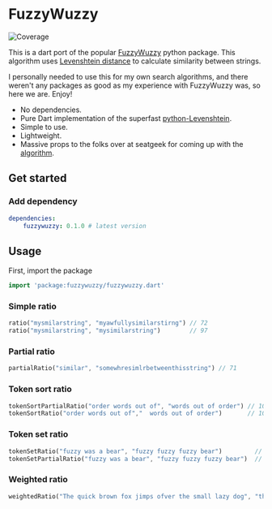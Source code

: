 # FuzzyWuzzy

![Coverage](https://raw.githubusercontent.com/{sphericalkat}/{dart-fuzzywuzzy}/master/coverage_badge.svg?sanitize=true)

This is a dart port of the popular [FuzzyWuzzy](https://github.com/seatgeek/fuzzywuzzy) python package. This algorithm uses [Levenshtein distance](https://en.wikipedia.org/wiki/Levenshtein_distance) to calculate similarity between strings.

I personally needed to use this for my own search algorithms, and there weren't any packages as good as my experience with FuzzyWuzzy was, so here we are. Enjoy!

- No dependencies.
- Pure Dart implementation of the superfast [python-Levenshtein](https://github.com/ztane/python-Levenshtein/).
- Simple to use.
- Lightweight.
- Massive props to the folks over at seatgeek for coming up with the [algorithm](http://chairnerd.seatgeek.com/fuzzywuzzy-fuzzy-string-matching-in-python/).

## Get started

### Add dependency

```yaml
dependencies:
    fuzzywuzzy: 0.1.0 # latest version
```


## Usage
First, import the package
```dart
import 'package:fuzzywuzzy/fuzzywuzzy.dart'
```


### Simple ratio
```dart
ratio("mysmilarstring", "myawfullysimilarstirng") // 72
ratio("mysmilarstring", "mysimilarstring")        // 97
```

### Partial ratio
```dart
partialRatio("similar", "somewhresimlrbetweenthisstring") // 71
```

### Token sort ratio
```dart
tokenSortPartialRatio("order words out of", "words out of order") // 100
tokenSortRatio("order words out of","  words out of order")       // 100
```

### Token set ratio
```dart
tokenSetRatio("fuzzy was a bear", "fuzzy fuzzy fuzzy bear")         // 100
tokenSetPartialRatio("fuzzy was a bear", "fuzzy fuzzy fuzzy bear")  // 100
```

### Weighted ratio
```dart
weightedRatio("The quick brown fox jimps ofver the small lazy dog", "the quick brown fox jumps over the small lazy dog") // 97
```